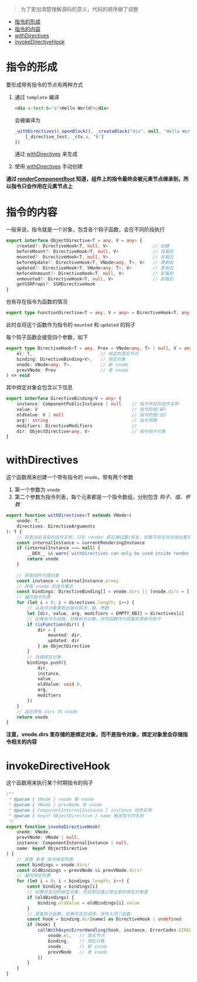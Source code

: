 > 为了更加清楚理解源码的意义，代码的顺序做了调整  

<!-- TOC -->

- [指令的形成](#指令的形成)
- [指令的内容](#指令的内容)
- [withDirectives](#withdirectives)
- [invokeDirectiveHook](#invokedirectivehook)

<!-- /TOC -->

# 指令的形成  
要形成带有指令的节点有两种方式  
1. 通过 `template` 编译  

    ```html
    <div v-test:b="a">Hello World!</div>
    ```  

    会被编译为  
    ```typescript
    _withDirectives((_openBlock(), _createBlock("div", null, "Hello World!", 512 /* NEED_PATCH */)), [
        [_directive_test, _ctx.a, "b"]
    ])
    ```  
    通过 [withDirectives](#withDirectives) 来生成  
    
2. 使用 [withDirectives](#withDirectives) 手动创建  

**通过 [renderComponentRoot](https://github.com/linhaotxl/frontend/blob/master/packages/vue/runtime-core/renderer/component/attrs/README.md#rendercomponentroot) 知道，组件上的指令最终会被元素节点继承到，所以指令只会作用在元素节点上**  

# 指令的内容
一般来说，指令就是一个对象，包含各个钩子函数，会在不同阶段执行  

```typescript
export interface ObjectDirective<T = any, V = any> {
    created?: DirectiveHook<T, null, V>                 // 创建
    beforeMount?: DirectiveHook<T, null, V>             // 挂载前
    mounted?: DirectiveHook<T, null, V>                 // 挂载后
    beforeUpdate?: DirectiveHook<T, VNode<any, T>, V>   // 更新前
    updated?: DirectiveHook<T, VNode<any, T>, V>        // 更新后
    beforeUnmount?: DirectiveHook<T, null, V>           // 卸载前
    unmounted?: DirectiveHook<T, null, V>               // 卸载后
    getSSRProps?: SSRDirectiveHook
}
```  

也有存在指令为函数的情况  

```typescript
export type FunctionDirective<T = any, V = any> = DirectiveHook<T, any, V>
```  

此时会将这个函数作为指令的 `mounted` 和 `updated` 的钩子  

每个钩子函数会接受四个参数，如下  

```typescript
export type DirectiveHook<T = any, Prev = VNode<any, T> | null, V = any> = (
    el: T,                          // 绑定的真实节点
    binding: DirectiveBinding<V>,   // 绑定对象
    vnode: VNode<any, T>,           // 新 vnode
    prevVNode: Prev                 // 老 vnode
) => void
```  

其中绑定对象会包含以下信息  

```typescript
export interface DirectiveBinding<V = any> {
    instance: ComponentPublicInstance | null    // 指令所在的组件实例
    value: V                                    // 指令的值(新)
    oldValue: V | null                          // 指令的值(旧)
    arg?: string                                // 指令参数
    modifiers: DirectiveModifiers               // 
    dir: ObjectDirective<any, V>                // 指令钩子对象
}
```  

# withDirectives  
这个函数用来创建一个带有指令的 `vnode`，带有两个参数  
1. 第一个参数为 `vnode`  
2. 第二个参数为指令列表，每个元素都是一个指令数组，分别包含 *钩子、值、参数*    

```typescript
export function withDirectives<T extends VNode>(
    vnode: T,
    directives: DirectiveArguments
): T {
    // 获取当前渲染的组件实例，只在 render 前后被设置/恢复，如果不存在则会抛出警告
    const internalInstance = currentRenderingInstance
    if (internalInstance === null) {
        __DEV__ && warn(`withDirectives can only be used inside render functions.`)
        return vnode
    }
    
    // 获取组件代理对象
    const instance = internalInstance.proxy
    // 获取 vnode 的指令集合
    const bindings: DirectiveBinding[] = vnode.dirs || (vnode.dirs = [])
    // 遍历指令列表
    for (let i = 0; i < directives.length; i++) {
        // 从指令对象里取出指令钩子、值、参数
        let [dir, value, arg, modifiers = EMPTY_OBJ] = directives[i]
        // 如果指令为函数，则解析为对象，并将函数作为挂载和更新的钩子
        if (isFunction(dir)) {
            dir = {
                mounted: dir,
                updated: dir
            } as ObjectDirective
        }
        // 存储绑定对象
        bindings.push({
            dir,
            instance,
            value,
            oldValue: void 0,
            arg,
            modifiers
        })
    }
    // 返回带有 dirs 的 vnode
    return vnode
}
```  

**注意，vnode.dirs 里存储的是绑定对象，而不是指令对象，绑定对象里会存储指令相关的内容**  

# invokeDirectiveHook  
这个函数用来执行某个时期指令的钩子  

```typescript
/**
 * @param { VNode } vnode 新 vnode
 * @param { VNode } prevNode 老 vnode
 * @param { ComponentInternalInstance } instance 组件实例
 * @param { keyof ObjectDirective } name 触发钩子的名称
 */
export function invokeDirectiveHook(
    vnode: VNode,
    prevVNode: VNode | null,
    instance: ComponentInternalInstance | null,
    name: keyof ObjectDirective
) {
    // 获取 新老 指令绑定列表
    const bindings = vnode.dirs!
    const oldBindings = prevVNode && prevVNode.dirs!
    // 遍历绑定列表
    for (let i = 0; i < bindings.length; i++) {
        const binding = bindings[i]
        // 如果存在旧的绑定对象，则将其旧值记录在新的绑定对象里
        if (oldBindings) {
            binding.oldValue = oldBindings[i].value
        }
        // 获取钩子函数，如果存在则调用，并传入四个函数
        const hook = binding.dir[name] as DirectiveHook | undefined
        if (hook) {
            callWithAsyncErrorHandling(hook, instance, ErrorCodes.DIRECTIVE_HOOK, [
                vnode.el,   // 真实节点
                binding,    // 绑定对象
                vnode,      // 新 vnode
                prevVNode   // 老 vnode
            ])
        }
    }
}
```